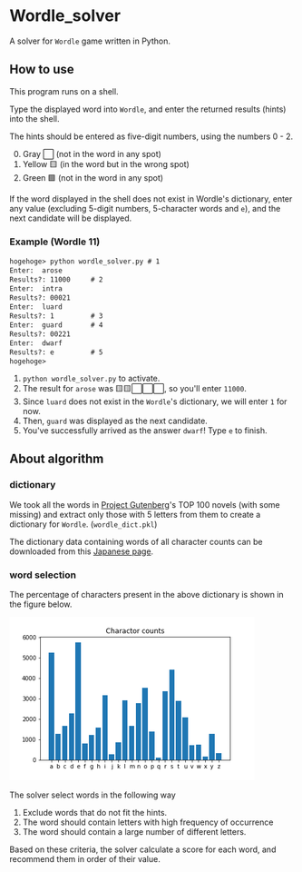 # Wordle_solver
A solver for `Wordle` game written in Python.

## How to use

This program runs on a shell.

Type the displayed word into `Wordle`, and enter the returned results (hints) into the shell.

The hints should be entered as five-digit numbers, using the numbers 0 - 2.

0. Gray ⬜ (not in the word in any spot)
1. Yellow 🟨 (in the word but in the wrong spot)
2. Green 🟩 (not in the word in any spot)

If the word displayed in the shell does not exist in Wordle's dictionary, enter any value (excluding 5-digit numbers, 5-character words and `e`), and the next candidate will be displayed.

### Example (Wordle 11)

```shell
hogehoge> python wordle_solver.py # 1
Enter:  arose
Results?: 11000     # 2
Enter:  intra
Results?: 00021
Enter:  luard
Results?: 1         # 3
Enter:  guard       # 4
Results?: 00221
Enter:  dwarf
Results?: e         # 5
hogehoge> 
```

1. `python wordle_solver.py` to activate.
2. The result for `arose` was 🟨🟨⬜⬜⬜, so you'll enter `11000`.
3. Since `luard` does not exist in the `Wordle`'s dictionary, we will enter `1` for now.
4. Then, `guard` was displayed as the next candidate.
5. You've successfully arrived as the answer `dwarf`! Type `e` to finish.

## About algorithm

### dictionary

We took all the words in [Project Gutenberg](https://www.gutenberg.org/)'s TOP 100 novels (with some missing) and extract only those with 5 letters from them to create a dictionary for `Wordle`. (`wordle_dict.pkl`)

The dictionary data containing words of all character counts can be downloaded from this [Japanese page](https://ushitora.net/archives/456).

### word selection

The percentage of characters present in the above dictionary is shown in the figure below.

![char_count.png](./img/char_count.png)

The solver select words in the following way

1. Exclude words that do not fit the hints.
2. The word should contain letters with high frequency of occurrence
3. The word should contain a large number of different letters.

Based on these criteria, the solver calculate a score for each word, and recommend them in order of their value.